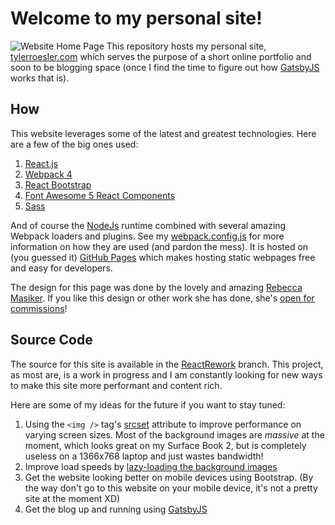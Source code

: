 # Welcome to my personal site!
![Website Home Page](http://tylerroesler.com/assets/media/metaIcons/title-screenshot.jpg)
This repository hosts my personal site, [tylerroesler.com](https://tylerroesler.com) which serves the purpose of a 
short online portfolio and soon to be blogging space (once I find the time to figure out how [GatsbyJS](https://www.gatsbyjs.org/) works that is).

## How
This website leverages some of the latest and greatest technologies. Here are a few of the big ones used:

1. [React.js](https://reactjs.org/)
2. [Webpack 4](https://webpack.js.org/)
3. [React Bootstrap](https://react-bootstrap.github.io/)
4. [Font Awesome 5 React Components](https://www.npmjs.com/package/@fortawesome/react-fontawesome)
5. [Sass](https://sass-lang.com/)

And of course the [NodeJs](https://nodejs.org/) runtime combined with several amazing Webpack loaders and plugins. 
See my [webpack.config.js](/troesler95/Troesler95.github.io/tree/ReactRework/webpack.config.js) for more information on how they are used (and pardon the mess).
It is hosted on (you guessed it) [GitHub Pages](https://pages.github.com/) which makes hosting static webpages free and easy for developers.

The design for this page was done by the lovely and amazing [Rebecca Masiker](http://www.rebeccamasiker.com/). If you like this design or
other work she has done, she's [open for commissions](http://www.rebeccamasiker.com/contact/)!

## Source Code
The source for this site is available in the [ReactRework](/troesler95/Troesler95.github.io/tree/ReactRework) branch. This project,
as most are, is a work in progress and I am constantly looking for new ways to make this site more performant and content rich.

Here are some of my ideas for the future if you want to stay tuned:

1. Using the `<img />` tag's [srcset](https://css-tricks.com/responsive-images-youre-just-changing-resolutions-use-srcset/) attribute
to improve performance on varying screen sizes. Most of the background images are _massive_ at the moment, which looks great on my Surface Book 2,
but is completely useless on a 1366x768 laptop and just wastes bandwidth!
2. Improve load speeds by [lazy-loading the background images](https://css-tricks.com/the-blur-up-technique-for-loading-background-images/)
3. Get the website looking better on mobile devices using Bootstrap. (By the way don't go to this website on your mobile device, it's not a pretty site at the moment XD)
4. Get the blog up and running using [GatsbyJS](https://www.gatsbyjs.org/)
